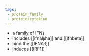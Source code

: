 ```yaml
---
tags:
 - protein_family
 - protein/cytokine
---
```

- a family of IFNs 
- includes [[ifnalpha]] and [[ifnbeta]]
- bind the [[IFNAR]]
- induces [[IRF1]]